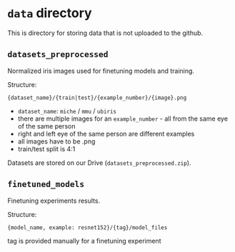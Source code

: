 # `data`  directory

This is directory for storing data that is not uploaded to the github.

## `datasets_preprocessed`

Normalized iris images used for finetuning models and training.

Structure:

`{dataset_name}/{train|test}/{example_number}/{image}.png`

* `dataset_name`: `miche` / `mmu` / `ubiris`
* there are multiple images for an `example_number` - all from the same eye of the same person
* right and left eye of the same person are different examples
* all images have to be .png
* train/test split is 4:1

Datasets are stored on our Drive (`datasets_preprocessed.zip`).

## `finetuned_models`

Finetuning experiments results.

Structure:

`{model_name, example: resnet152}/{tag}/model_files`

tag is provided manually for a finetuning experiment
